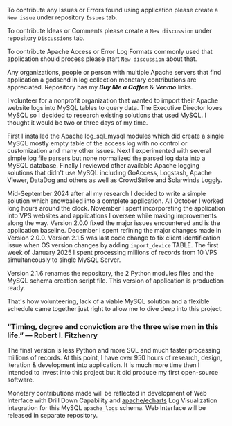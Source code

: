 To contribute any Issues or Errors found using application please create a `New issue` under repository `Issues` tab.

To contribute Ideas or Comments please create a `New discussion` under repository `Discussions` tab.

To contribute Apache Access or Error Log Formats commonly used that application should process please start `New discussion` about that.

Any organizations, people or person with multiple Apache servers that find application a godsend in log collection monetary contributions are appreciated. Repository has my ***Buy Me a Coffee*** & ***Venmo*** links.

I volunteer for a nonprofit organization that wanted to import their Apache website logs into MySQL tables to query data. The Executive Director loves MySQL so I decided to research existing solutions that used MySQL. I thought it would be two or three days of my time. 

First I installed the Apache log_sql_mysql modules which did create a single MySQL mostly empty table of the access log with no control or customization and many other issues. Next I experimented with several simple log file parsers but none normalized the parsed log data into a MySQL database. Finally I reviewed other available Apache logging solutions that didn't use MySQL including GoAccess, Logstash, Apache Viewer, DataDog and others as well as CrowdStrike and Solarwinds Loggly.

Mid-September 2024 after all my research I decided to write a simple solution which snowballed into a complete application. All October I worked long hours around the clock. November I spent incorporating the application into VPS websites and applications I oversee while making improvements along the way. Version 2.0.0 fixed the major issues encountered and is the application baseline. December I spent refining the major changes made in Version 2.0.0. Version 2.1.5 was last code change to fix client identification issue when OS version changes by adding `import_device` TABLE. The first week of January 2025 I spent processing millions of records from 10 VPS simultaneously to single MySQL Server.

Version 2.1.6 renames the repository, the 2 Python modules files and the MySQL schema creation script file. This version of application is production ready.

That's how volunteering, lack of a viable MySQL solution and a flexible schedule came together just right to allow me to dive deep into this project.

### “Timing, degree and conviction are the three wise men in this life.” — Robert I. Fitzhenry

The final version is less Python and more SQL and much faster processing millions of records. At this point, I have over 950 hours of research, design, iteration & development into application. It is much more time then I intended to invest into this project but it did produce my first open-source software.

Monetary contributions made will be reflected in development of Web Interface with Drill Down Capability and [apache/echarts](https://github.com/apache/echarts) Log Visualization integration for this MySQL `apache_logs` schema. Web Interface will be released in separate repository.